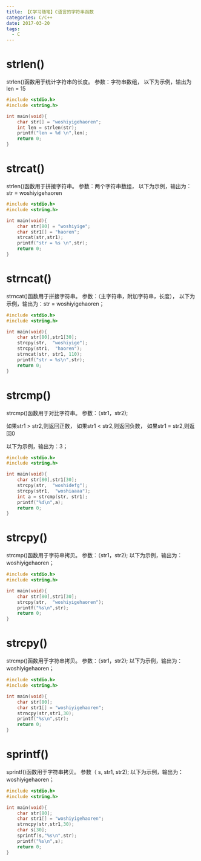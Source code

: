 ```yaml
---
title: 【C学习随笔】C语言的字符串函数
categories: C/C++
date: 2017-03-20
tags:
  - C
---
```

# strlen()
strlen()函数用于统计字符串的长度。
参数：字符串数组，
以下为示例，输出为len = 15
```c
#include <stdio.h>
#include <string.h>

int main(void){
	char str[] = "woshiyigehaoren";
	int len = strlen(str);
	printf("len = %d \n",len);
	return 0;
}
```

# strcat()
strlen()函数用于拼接字符串。
参数：两个字符串数组，
以下为示例，输出为：str = woshiyigehaoren 

```c
#include <stdio.h>
#include <string.h>

int main(void){
	char str[80] = "woshiyige";
	char str1[] = "haoren";
	strcat(str,str1);
	printf("str = %s \n",str);
	return 0;
}
```

# strncat()
strncat()函数用于拼接字符串。
参数：（主字符串，附加字符串，长度），
以下为示例，输出为：str = woshiyigehaoren；

```c
#include <stdio.h>
#include <string.h>

int main(void){
	char str[80],str1[30];
	strcpy(str,  "woshiyige");
	strcpy(str1,  "haoren");
	strncat(str, str1, 110);
	printf("str = %s\n",str);
	return 0;
}
```

# strcmp()
strcmp()函数用于对比字符串。
参数：（str1，str2);

如果str1 > str2,则返回正数，
如果str1 < str2,则返回负数，
如果str1 = str2,则返回0

以下为示例，输出为：3；

```c
#include <stdio.h>
#include <string.h>

int main(void){
	char str[80],str1[30];
	strcpy(str,  "woshidefg");
	strcpy(str1,  "woshiaaaa");
	int a = strcmp(str, str1);
	printf("%d\n",a);
	return 0;
}
```

# strcpy()
strcmp()函数用于字符串拷贝。
参数：（str1，str2);
以下为示例，输出为：woshiyigehaoren；

```c
#include <stdio.h>
#include <string.h>

int main(void){
	char str[80],str1[30];
	strcpy(str,  "woshiyigehaoren");
	printf("%s\n",str);
	return 0;
}
```

# strcpy()
strcmp()函数用于字符串拷贝。
参数：（str1，str2);
以下为示例，输出为：woshiyigehaoren；

```c
#include <stdio.h>
#include <string.h>

int main(void){
	char str[80];
	char str1[] = "woshiyigehaoren";
	strncpy(str,str1,30);
	printf("%s\n",str);
	return 0;
}
```
# sprintf()
sprintf()函数用于字符串拷贝。
参数（ s, str1, str2);
以下为示例，输出为：woshiyigehaoren；

```c
#include <stdio.h>
#include <string.h>

int main(void){
	char str[80];
	char str1[] = "woshiyigehaoren";
	strncpy(str,str1,30);
	char s[30];
	sprintf(s,"%s\n",str);
	printf("%s\n",s);
	return 0;
}
```

